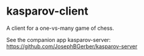 # kasparov-client
A client for a one-vs-many game of chess.

See the companion app kasparov-server: https://github.com/JosephBGerber/kasparov-server

